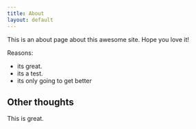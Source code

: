 ```yaml
---
title: About
layout: default
---
```



This is an about page about this awesome site.
Hope you love it!

Reasons:
- its great.
- its a test.
- its only going to get better

## Other thoughts

This is great.
